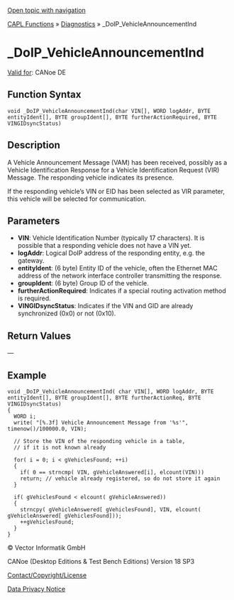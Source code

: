 [Open topic with navigation](../../../../../CANoeDEFamily.htm#Topics/CAPLFunctions/Diagnostics/Functions/CAPLfunctionDoIPVehicleAnnouncementInd.md)

[CAPL Functions](../../CAPLfunctions.md) » [Diagnostics](../CAPLfunctionsDiagnosticsOverview.md) » _DoIP_VehicleAnnouncementInd

# _DoIP_VehicleAnnouncementInd

[Valid for](../../../Shared/FeatureAvailability.md): CANoe DE

## Function Syntax

```plaintext
void _DoIP_VehicleAnnouncementInd(char VIN[], WORD logAddr, BYTE entityIdent[], BYTE groupIdent[], BYTE furtherActionRequired, BYTE VINGIDsyncStatus)
```

## Description

A Vehicle Announcement Message (VAM) has been received, possibly as a Vehicle Identification Response for a Vehicle Identification Request (VIR) Message. The responding vehicle indicates its presence.

If the responding vehicle’s VIN or EID has been selected as VIR parameter, this vehicle will be selected for communication.

## Parameters

- **VIN**: Vehicle Identification Number (typically 17 characters). It is possible that a responding vehicle does not have a VIN yet.
- **logAddr**: Logical DoIP address of the responding entity, e.g. the gateway.
- **entityIdent**: (6 byte) Entity ID of the vehicle, often the Ethernet MAC address of the network interface controller transmitting the response.
- **groupIdent**: (6 byte) Group ID of the vehicle.
- **furtherActionRequired**: Indicates if a special routing activation method is required.
- **VINGIDsyncStatus**: Indicates if the VIN and GID are already synchronized (0x0) or not (0x10).

## Return Values

—

## Example

```plaintext
void _DoIP_VehicleAnnouncementInd( char VIN[], WORD logAddr, BYTE entityIdent[], BYTE groupIdent[], BYTE furtherActionReq, BYTE VINGIDsyncStatus)
{
  WORD i;
  write( "[%.3f] Vehicle Announcement Message from '%s'", timenow()/100000.0, VIN);

  // Store the VIN of the responding vehicle in a table,
  // if it is not known already

  for( i = 0; i < gVehiclesFound; ++i)
  {
    if( 0 == strncmp( VIN, gVehicleAnswered[i], elcount(VIN)))
    return; // vehicle already registered, so do not store it again
  }

  if( gVehiclesFound < elcount( gVehicleAnswered))
  {
    strncpy( gVehicleAnswered[ gVehiclesFound], VIN, elcount( gVehicleAnswered[ gVehiclesFound]));
    ++gVehiclesFound;
  }
}
```

© Vector Informatik GmbH

CANoe (Desktop Editions & Test Bench Editions) Version 18 SP3

[Contact/Copyright/License](../../../Shared/ContactCopyrightLicense.md)

[Data Privacy Notice](https://www.vector.com/int/en/company/get-info/privacy-policy/)